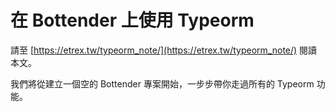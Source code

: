 # 在 Bottender 上使用 Typeorm

請至 [https://etrex.tw/typeorm_note/](https://etrex.tw/typeorm_note/) 閱讀本文。

我們將從建立一個空的 Bottender 專案開始，一步步帶你走過所有的 Typeorm 功能。